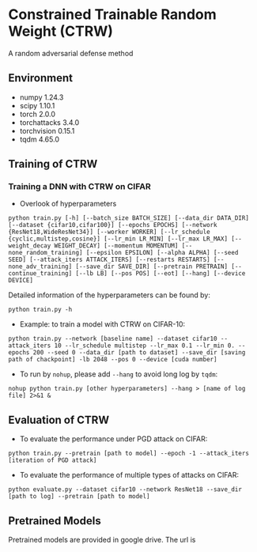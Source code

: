 # Constrained Trainable Random Weight (CTRW)
A random adversarial defense method
## Environment

* numpy                    1.24.3
* scipy                    1.10.1
* torch                    2.0.0
* torchattacks             3.4.0
* torchvision              0.15.1
* tqdm                     4.65.0

## Training of CTRW

### Training a DNN with CTRW on CIFAR

* Overlook of hyperparameters

```
python train.py [-h] [--batch_size BATCH_SIZE] [--data_dir DATA_DIR] [--dataset {cifar10,cifar100}] [--epochs EPOCHS] [--network {ResNet18,WideResNet34}] [--worker WORKER] [--lr_schedule {cyclic,multistep,cosine}] [--lr_min LR_MIN] [--lr_max LR_MAX] [--weight_decay WEIGHT_DECAY] [--momentum MOMENTUM] [--none_random_training] [--epsilon EPSILON] [--alpha ALPHA] [--seed SEED] [--attack_iters ATTACK_ITERS] [--restarts RESTARTS] [--none_adv_training] [--save_dir SAVE_DIR] [--pretrain PRETRAIN] [--continue_training] [--lb LB] [--pos POS] [--eot] [--hang] [--device DEVICE]
```

Detailed information of the hyperparameters can be found by:

```
python train.py -h
```

* Example: to train a model with CTRW on CIFAR-10:

```
python train.py --network [baseline name] --dataset cifar10 --attack_iters 10 --lr_schedule multistep --lr_max 0.1 --lr_min 0. --epochs 200 --seed 0 --data_dir [path to dataset] --save_dir [saving path of chackpoint] -lb 2048 --pos 0 --device [cuda number]
```

* To run by `nohup`, please add `--hang` to avoid long log by `tqdm`:

```
nohup python train.py [other hyperparameters] --hang > [name of log file] 2>&1 &
```

## Evaluation of CTRW

* To evaluate the performance under PGD attack on CIFAR:

```
python train.py --pretrain [path to model] --epoch -1 --attack_iters [iteration of PGD attack]
```


* To evaluate the performance of multiple types of attacks on CIFAR:

```
python evaluate.py --dataset cifar10 --network ResNet18 --save_dir [path to log] --pretrain [path to model]
```

## Pretrained Models
Pretrained models are provided in google drive. The url is

```

```